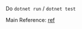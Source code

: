 Do `dotnet run` / `dotnet test`

Main Reference: [ref](https://learn.microsoft.com/ko-kr/dotnet/core/testing/unit-testing-with-dotnet-test)